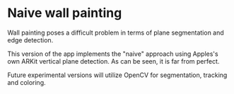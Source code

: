 # Naive wall painting
Wall painting poses a difficult problem in terms of plane segmentation and edge detection.

This version of the app implements the "naive" approach using Apples's own ARKit vertical plane detection.
As can be seen, it is far from perfect.

Future experimental versions will utilize OpenCV for segmentation, tracking and coloring.

